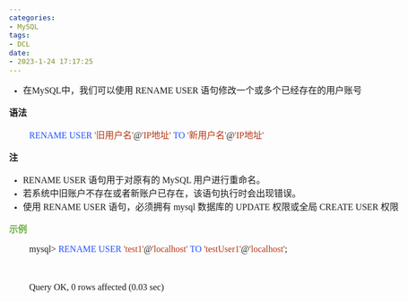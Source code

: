 ```yaml
---
categories:
- MySQL
tags:
- DCL
date:
- 2023-1-24 17:17:25
---
```


<body lang=zh-CN style='font-family:Calibri;font-size:11.0pt'>
<!--StartFragment-->

<div style='direction:ltr;border-width:100%'>

<div style='direction:ltr;margin-top:0in;margin-left:0in;width:8.0888in'>

<div style='direction:ltr;margin-top:0in;margin-left:0in;width:8.0888in'>

<ul type=disc style='direction:ltr;unicode-bidi:embed;margin-top:0in;
 margin-bottom:0in'>
 <li style='margin-top:0;margin-bottom:0;vertical-align:middle'><span
     style='font-family:"Microsoft YaHei UI";font-size:12.0pt' lang=zh-CN>在</span><span
     style='font-family:"Comic Sans MS";font-size:12.0pt' lang=en-US>MySQL</span><span
     style='font-family:"Microsoft YaHei UI";font-size:12.0pt' lang=zh-CN>中，我们可以使用&nbsp;</span><span
     style='font-family:"Comic Sans MS";font-size:12.0pt' lang=zh-CN>RENAME
     USER</span><span style='font-family:"Microsoft YaHei UI";font-size:12.0pt'
     lang=zh-CN>&nbsp;语句修改一个或多个已经存在的用户账号</span></li>
</ul>

<p style='font-family:"Microsoft YaHei UI";font-size:12.0pt'><span
style='font-weight:bold'>语法</span></p>

<p style='margin-left:.375in;font-size:12.0pt'><span
style='font-family:"Comic Sans MS";color:#2151FF'>RENAME USER </span><span
style='font-family:"Comic Sans MS";color:#B43512'>'</span><span
style='font-family:"Microsoft YaHei UI";color:#B43512'>旧用户</span><span
style='font-family:"Microsoft YaHei";color:#B43512'>名</span><span
style='font-family:"Comic Sans MS";color:#B43512'>'</span><span
style='font-family:"Comic Sans MS"'>@</span><span style='font-family:"Comic Sans MS";
color:#B43512'>'IP</span><span style='font-family:"Microsoft YaHei";color:#B43512'>地址</span><span
style='font-family:"Comic Sans MS";color:#B43512'>' </span><span
style='font-family:"Comic Sans MS";color:#2151FF'>TO </span><span
style='font-family:"Comic Sans MS";color:#B43512'>'</span><span
style='font-family:"Microsoft YaHei";color:#B43512'>新用户名</span><span
style='font-family:"Comic Sans MS";color:#B43512'>'</span><span
style='font-family:"Comic Sans MS"'>@</span><span style='font-family:"Comic Sans MS";
color:#B43512'>'IP</span><span style='font-family:"Microsoft YaHei";color:#B43512'>地址</span><span
style='font-family:"Comic Sans MS";color:#B43512'>'</span></p>

<p style='font-family:"Microsoft YaHei UI";font-size:12.0pt'><span
style='font-weight:bold'>注</span></p>

<ul type=disc style='direction:ltr;unicode-bidi:embed;margin-top:0in;
 margin-bottom:0in'>
 <li style='margin-top:0;margin-bottom:0;vertical-align:middle'><span
     style='font-family:"Comic Sans MS";font-size:12.0pt'>RENAME USER </span><span
     style='font-family:"Microsoft YaHei UI";font-size:12.0pt'>语句用于对原有的</span><span
     style='font-family:"Comic Sans MS";font-size:12.0pt'> MySQL </span><span
     style='font-family:"Microsoft YaHei UI";font-size:12.0pt'>用户进行重命名。</span></li>
 <li style='margin-top:0;margin-bottom:0;vertical-align:middle'><span
     style='font-family:"Microsoft YaHei UI";font-size:12.0pt'>若系统中旧账户不存在或者新账户已存在，该语句执行时会出现错误。</span></li>
 <li style='margin-top:0;margin-bottom:0;vertical-align:middle'><span
     style='font-family:"Microsoft YaHei UI";font-size:12.0pt'>使用</span><span
     style='font-family:"Comic Sans MS";font-size:12.0pt'> RENAME USER </span><span
     style='font-family:"Microsoft YaHei UI";font-size:12.0pt'>语句，必须拥有</span><span
     style='font-family:"Comic Sans MS";font-size:12.0pt'> mysql </span><span
     style='font-family:"Microsoft YaHei UI";font-size:12.0pt'>数据库的</span><span
     style='font-family:"Comic Sans MS";font-size:12.0pt'> UPDATE </span><span
     style='font-family:"Microsoft YaHei UI";font-size:12.0pt'>权限或全局</span><span
     style='font-family:"Comic Sans MS";font-size:12.0pt'> CREATE USER </span><span
     style='font-family:"Microsoft YaHei UI";font-size:12.0pt'>权限</span></li>
</ul>

<p style='font-family:"Microsoft YaHei UI";font-size:12.0pt;
color:#70AD47'><span style='font-weight:bold'>示例</span></p>

<p style='margin-left:.375in;font-family:"Comic Sans MS";font-size:
12.0pt'><span lang=zh-CN>mysql&gt; </span><span style='color:#2151FF'
lang=zh-CN>RENAME USER </span><span style='color:#B43512' lang=zh-CN>'test1'</span><span
lang=zh-CN>@</span><span style='color:#B43512' lang=zh-CN>'localhost'</span><span
lang=en-US> </span><span style='color:#2151FF' lang=zh-CN>TO </span><span
style='color:#B43512' lang=zh-CN>'testUser1'</span><span lang=zh-CN>@</span><span
style='color:#B43512' lang=zh-CN>'localhost'</span><span lang=zh-CN>;</span></p>

<p style='margin-left:.375in;font-family:"Comic Sans MS";font-size:
12.0pt'>&nbsp;</p>

<p style='margin-left:.375in;font-family:"Comic Sans MS";font-size:
12.0pt'>Query OK, 0 rows affected (0.03 sec)</p>

<p style='margin-left:.375in;font-family:"Microsoft YaHei UI";
font-size:12.0pt;color:#70AD47'>&nbsp;</p>

</div>

</div>

</div>

<!--EndFragment-->
</body>

